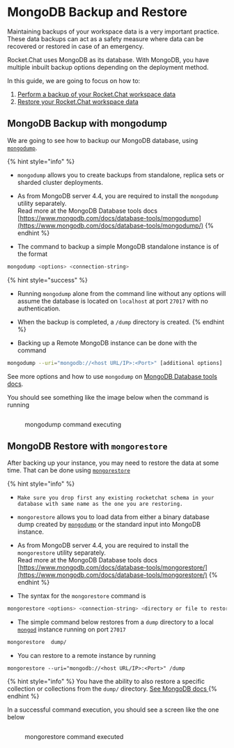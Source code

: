 # MongoDB Backup and Restore

Maintaining backups of your workspace data is a very important practice. These data backups can act as a safety measure where data can be recovered or restored in case of an emergency.

Rocket.Chat uses MongoDB as its database. With MongoDB, you have multiple inbuilt backup options depending on the deployment method.

In this guide, we are going to focus on how to:

1. &#x20;[Perform a backup of your Rocket.Chat workspace data](mongodb-backup-and-restore.md#mongodb-backup-with-mongodump)
2. [Restore your Rocket.Chat workspace data](mongodb-backup-and-restore.md#mongodb-restore-with-mongorestore)

## MongoDB Backup with mongodump

We are going to see how to backup our MongoDB database, using [`mongodump`](https://www.mongodb.com/docs/database-tools/mongodump/).

{% hint style="info" %}
* `mongodump` allows you to create backups from standalone, replica sets or sharded cluster deployments.
* As from MongoDB server 4.4, you are required to install the `mongodump` utility separately.\
  Read more at the MongoDB Database tools docs [https://www.mongodb.com/docs/database-tools/mongodump](https://www.mongodb.com/docs/database-tools/mongodump/)
{% endhint %}

* The command to backup a simple MongoDB standalone instance is of the format

```bash
mongodump <options> <connection-string>
```

{% hint style="success" %}
* Running `mongodump` alone from the command line without any options will assume the database is located on `localhost` at port `27017` with no authentication.
* When the backup is completed, a `/dump` directory is created.
{% endhint %}

* Backing up a Remote MongoDB instance can be done with the command

```bash
mongodump --uri="mongodb://<host URL/IP>:<Port>" [additional options]
```

See more options and how to use `mongodump` on [MongoDB Database tools docs](https://www.mongodb.com/docs/database-tools/mongodump/).

You should see something like the image below when the command is running

<figure><img src="../../../.gitbook/assets/image (1068).png" alt=""><figcaption><p>mongodump command executing</p></figcaption></figure>

## MongoDB Restore with `mongorestore`

After backing up your instance, you may need to restore the data at some time. That can be done using [`mongorestore`](https://www.mongodb.com/docs/database-tools/mongorestore/)

{% hint style="info" %}
* `Make sure you drop first any existing rocketchat schema in your database with same name as the one you are restoring.`
* `mongorestore` allows you to load data from either a binary database dump created by [`mongodump`](https://www.mongodb.com/docs/database-tools/mongodump/#mongodb-binary-bin.mongodump) or the standard input into MongoDB instance.
* As from MongoDB server 4.4, you are required to install the `mongorestore` utility separately.\
  Read more at the MongoDB Database tools docs [https://www.mongodb.com/docs/database-tools/mongorestore/](https://www.mongodb.com/docs/database-tools/mongorestore/)
{% endhint %}

* The syntax for the `mongorestore` command is

```bash
mongorestore <options> <connection-string> <directory or file to restore>
```

* The simple command below restores from a `dump` directory to a local [`mongod`](https://www.mongodb.com/docs/manual/reference/program/mongod/#mongodb-binary-bin.mongod) instance running on port `27017`

```bash
mongorestore  dump/
```

* You can restore to a remote instance by running

```
mongorestore --uri="mongodb://<host URL/IP>:<Port>" /dump
```

{% hint style="info" %}
You have the ability to also restore a specific collection or collections from the `dump/` directory. [See MongoDB docs ](https://www.mongodb.com/docs/database-tools/mongorestore/)
{% endhint %}

In a successful command execution, you should see a screen like the one below

<figure><img src="../../../.gitbook/assets/image (50).png" alt=""><figcaption><p>mongorestore command executed</p></figcaption></figure>
